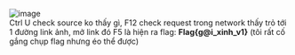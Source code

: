 ![image](https://user-images.githubusercontent.com/62832067/149931602-31ccfbcf-1b3d-4a58-b401-00fea5060a9b.png)
<br> Ctrl U check source ko thấy gì, F12 check request trong network thấy trỏ tới 1 đường link ảnh, mở link đó F5 là hiện ra flag: **Flag{g@i_xinh_v1}** (tôi rất cố gắng chụp flag nhưng éo thể được)

